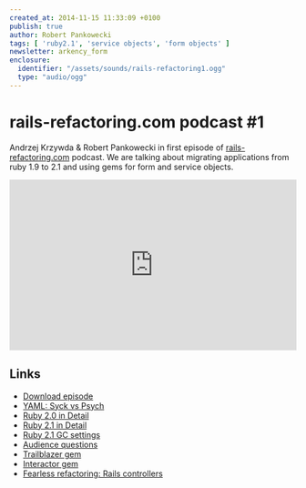 ```yaml
---
created_at: 2014-11-15 11:33:09 +0100
publish: true
author: Robert Pankowecki
tags: [ 'ruby2.1', 'service objects', 'form objects' ]
newsletter: arkency_form
enclosure:
  identifier: "/assets/sounds/rails-refactoring1.ogg"
  type: "audio/ogg"
---
```


# rails-refactoring.com podcast #1

Andrzej Krzywda & Robert Pankowecki in first episode of
[rails-refactoring.com](http://rails-refactoring.com) podcast. We are talking about migrating
applications from ruby 1.9 to 2.1 and using gems for form
and service objects.

<!-- more -->

<iframe width="100%" height="300" scrolling="no" frameborder="no" src="https://w.soundcloud.com/player/?url=https%3A//api.soundcloud.com/tracks/176964111&amp;auto_play=false&amp;hide_related=false&amp;show_comments=true&amp;show_user=true&amp;show_reposts=false&amp;visual=true"></iframe>

## Links

* [Download episode](<%= url_for(items.find{|i| i.identifier == item.attributes[:enclosure][:identifier] }) %>)
* [YAML: Syck vs Psych](http://devblog.arnebrasseur.net/2014-02-yaml-syck-vs-psych)
* [Ruby 2.0 in Detail](http://globaldev.co.uk/2013/03/ruby-2-0-0-in-detail/)
* [Ruby 2.1 in Detail](http://globaldev.co.uk/2014/05/ruby-2-1-in-detail/)
* [Ruby 2.1 GC settings](http://www.reddit.com/r/ruby/comments/2m663d/ruby_21_gc_settings/)
* [Audience questions](https://twitter.com/andrzejkrzywda/status/533231444622319617)
* [Trailblazer gem](https://github.com/apotonick/trailblazer)
* [Interactor gem](https://github.com/collectiveidea/interactor)
* [Fearless refactoring: Rails controllers](http://rails-refactoring.com/)
